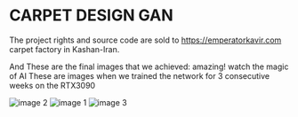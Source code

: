 # CARPET DESIGN GAN
The project rights and source code are sold to https://emperatorkavir.com carpet factory in Kashan-Iran. 

And These are the final images that we achieved: amazing! watch the magic of AI
These are images when we trained the network for 3 consecutive weeks on the RTX3090

![image 2](2.png)
![image 1](1.png)
![image 3](3.png)
